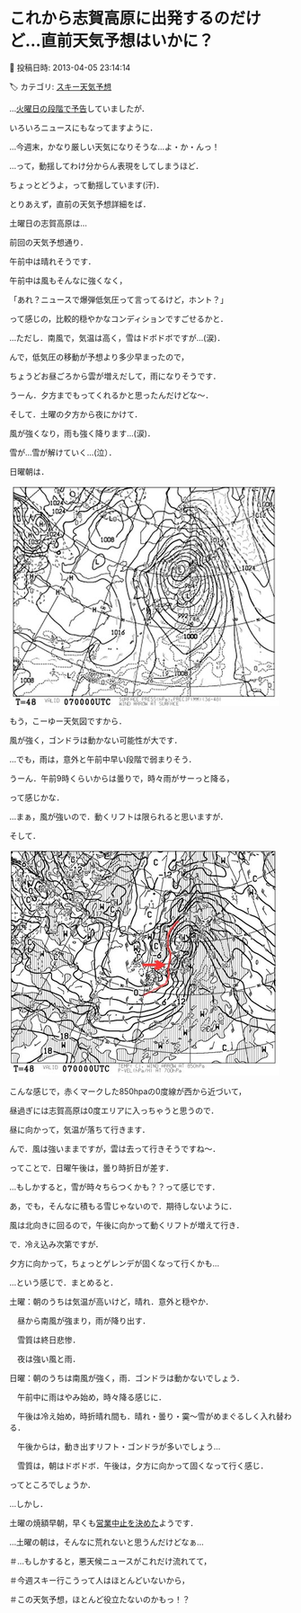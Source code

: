 # これから志賀高原に出発するのだけど…直前天気予想はいかに？

📅 投稿日時: 2013-04-05 23:14:14

🏷️ カテゴリ: [スキー天気予想](c6554f5c3c106093b511a8daae23757e8.md)

…[火曜日の段階で予告](e052f0ace3d3eba2953798daea81c927a.md)していましたが．





いろいろニュースにもなってますように．


…今週末，かなり厳しい天気になりそうな…よ・か・んっ！





…って，動揺してわけ分からん表現をしてしまうほど．


ちょっとどうよ，って動揺しています(汗)．





とりあえず，直前の天気予想詳細をば．





土曜日の志賀高原は…


前回の天気予想通り．


午前中は晴れそうです．


午前中は風もそんなに強くなく，


「あれ？ニュースで爆弾低気圧って言ってるけど，ホント？」


って感じの，比較的穏やかなコンディションですごせるかと．


…ただし．南風で，気温は高く，雪はドボドボですが…(涙)．





んで，低気圧の移動が予想より多少早まったので，


ちょうどお昼ごろから雲が増えだして，雨になりそうです．


うーん．夕方までもってくれるかと思ったんだけどな～．





そして．土曜の夕方から夜にかけて．


風が強くなり，雨も強く降ります…(涙)．


雪が…雪が解けていく…(泣）．





日曜朝は．




![cd37caab1008e883fa639e07b8b3cc80.jpg](images/cd37caab1008e883fa639e07b8b3cc80.jpg)




もう，こーゆー天気図ですから．


風が強く，ゴンドラは動かない可能性が大です．





…でも，雨は，意外と午前中早い段階で弱まりそう．


うーん．午前9時くらいからは曇りで，時々雨がサーっと降る，


って感じかな．


…まぁ，風が強いので．動くリフトは限られると思いますが．





そして．




![f5688ff53bab49759c2ec859cfa0a1c9.jpg](images/f5688ff53bab49759c2ec859cfa0a1c9.jpg)




こんな感じで，赤くマークした850hpaの0度線が西から近づいて，


昼過ぎには志賀高原は0度エリアに入っちゃうと思うので．


昼に向かって，気温が落ちて行きます．


んで．風は強いままですが，雲は去って行きそうですね～．


ってことで．日曜午後は，曇り時折日が差す．


…もしかすると，雪が時々ちらつくかも？？って感じです．


あ，でも，そんなに積もる雪じゃないので．期待しないように．


風は北向きに回るので，午後に向かって動くリフトが増えて行き．


で．冷え込み次第ですが．


夕方に向かって，ちょっとゲレンデが固くなって行くかも…





…という感じで．まとめると．





土曜：朝のうちは気温が高いけど，晴れ．意外と穏やか．


　昼から南風が強まり，雨が降り出す．


　雪質は終日悲惨．


　夜は強い風と雨．





日曜：朝のうちは南風が強く，雨．ゴンドラは動かないでしょう．


　午前中に雨はやみ始め，時々降る感じに．


　午後は冷え始め，時折晴れ間も．晴れ・曇り・霙～雪がめまぐるしく入れ替わる．


　午後からは，動き出すリフト・ゴンドラが多いでしょう…


　雪質は，朝はドボドボ．午後は，夕方に向かって固くなって行く感じ．





ってところでしょうか．





…しかし．


土曜の焼額早朝，早くも[営業中止を決めた](http://blog.princehotels.co.jp/yakebi/2013/04/05/)ようです．


…土曜の朝は，そんなに荒れないと思うんだけどなぁ…





＃…もしかすると，悪天候ニュースがこれだけ流れてて，


＃今週スキー行こうって人はほとんどいないから，


＃この天気予想，ほとんど役立たないのかもっ！？
